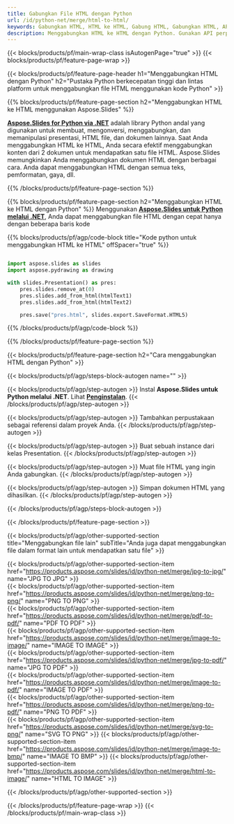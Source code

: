 ```yaml
---
title: Gabungkan File HTML dengan Python
url: /id/python-net/merge/html-to-html/
keywords: Gabungkan HTML, HTML ke HTML, Gabung HTML, Gabungkan HTML, API Python, Perpustakaan Python
description: Menggabungkan HTML ke HTML dengan Python. Gunakan API perpustakaan Python untuk menggabungkan file HTML
---
```


{{< blocks/products/pf/main-wrap-class isAutogenPage="true" >}}
{{< blocks/products/pf/feature-page-wrap >}}

{{< blocks/products/pf/feature-page-header h1="Menggabungkan HTML dengan Python" h2="Pustaka Python berkecepatan tinggi dan lintas platform untuk menggabungkan file HTML menggunakan kode Python" >}}

{{% blocks/products/pf/feature-page-section h2="Menggabungkan HTML ke HTML menggunakan Aspose.Slides" %}}

[**Aspose.Slides for Python via .NET**](https://products.aspose.com/slides/id/python-net/) adalah library Python andal yang digunakan untuk membuat, mengonversi, menggabungkan, dan memanipulasi presentasi, HTML file, dan dokumen lainnya. Saat Anda menggabungkan HTML ke HTML, Anda secara efektif menggabungkan konten dari 2 dokumen untuk mendapatkan satu file HTML. Aspose.Slides memungkinkan Anda menggabungkan dokumen HTML dengan berbagai cara. Anda dapat menggabungkan HTML dengan semua teks, pemformatan, gaya, dll.

{{% /blocks/products/pf/feature-page-section %}}




{{% blocks/products/pf/feature-page-section  h2="Menggabungkan HTML ke HTML dengan Python" %}}
Menggunakan [**Aspose.Slides untuk Python melalui .NET**](https://products.aspose.com/slides/id/python-net/), Anda dapat menggabungkan file HTML dengan cepat hanya dengan beberapa baris kode

{{% blocks/products/pf/agp/code-block title="Kode python untuk menggabungkan HTML ke HTML" offSpacer="true" %}}
```python

import aspose.slides as slides
import aspose.pydrawing as drawing

with slides.Presentation() as pres:
    pres.slides.remove_at(0)
    pres.slides.add_from_html(htmlText1)
    pres.slides.add_from_html(htmlText2)

    pres.save("pres.html", slides.export.SaveFormat.HTML5)
```
{{% /blocks/products/pf/agp/code-block %}}

{{% /blocks/products/pf/feature-page-section %}}




{{< blocks/products/pf/feature-page-section  h2="Cara menggabungkan HTML dengan Python" >}}


{{< blocks/products/pf/agp/steps-block-autogen name="" >}}


{{< blocks/products/pf/agp/step-autogen >}}
Instal **Aspose.Slides untuk Python melalui .NET**. Lihat [**Penginstalan**](https://docs.aspose.com/slides/python-net/installation/).
{{< /blocks/products/pf/agp/step-autogen >}}

{{< blocks/products/pf/agp/step-autogen >}}
Tambahkan perpustakaan sebagai referensi dalam proyek Anda.
{{< /blocks/products/pf/agp/step-autogen >}}

{{< blocks/products/pf/agp/step-autogen >}}
Buat sebuah instance dari kelas Presentation.
{{< /blocks/products/pf/agp/step-autogen >}}

{{< blocks/products/pf/agp/step-autogen >}}
Muat file HTML yang ingin Anda gabungkan.
{{< /blocks/products/pf/agp/step-autogen >}}

{{< blocks/products/pf/agp/step-autogen >}}
Simpan dokumen HTML yang dihasilkan.
{{< /blocks/products/pf/agp/step-autogen >}}


{{< /blocks/products/pf/agp/steps-block-autogen >}}


{{< /blocks/products/pf/feature-page-section >}}




{{< blocks/products/pf/agp/other-supported-section title="Menggabungkan file lain" subTitle="Anda juga dapat menggabungkan file dalam format lain untuk mendapatkan satu file" >}}

{{< blocks/products/pf/agp/other-supported-section-item href="https://products.aspose.com/slides/id/python-net/merge/jpg-to-jpg/" name="JPG TO JPG" >}}  
{{< blocks/products/pf/agp/other-supported-section-item href="https://products.aspose.com/slides/id/python-net/merge/png-to-png/" name="PNG TO PNG" >}}  
{{< blocks/products/pf/agp/other-supported-section-item href="https://products.aspose.com/slides/id/python-net/merge/pdf-to-pdf/" name="PDF TO PDF" >}}  
{{< blocks/products/pf/agp/other-supported-section-item href="https://products.aspose.com/slides/id/python-net/merge/image-to-image/" name="IMAGE TO IMAGE" >}}  
{{< blocks/products/pf/agp/other-supported-section-item href="https://products.aspose.com/slides/id/python-net/merge/jpg-to-pdf/" name="JPG TO PDF" >}}  
{{< blocks/products/pf/agp/other-supported-section-item href="https://products.aspose.com/slides/id/python-net/merge/image-to-pdf/" name="IMAGE TO PDF" >}}  
{{< blocks/products/pf/agp/other-supported-section-item href="https://products.aspose.com/slides/id/python-net/merge/png-to-pdf/" name="PNG TO PDF" >}}  
{{< blocks/products/pf/agp/other-supported-section-item href="https://products.aspose.com/slides/id/python-net/merge/svg-to-png/" name="SVG TO PNG" >}} 
{{< blocks/products/pf/agp/other-supported-section-item href="https://products.aspose.com/slides/id/python-net/merge/image-to-bmp/" name="IMAGE TO BMP" >}} 
{{< blocks/products/pf/agp/other-supported-section-item href="https://products.aspose.com/slides/id/python-net/merge/html-to-image/" name="HTML TO IMAGE" >}}  
  


{{< /blocks/products/pf/agp/other-supported-section >}}

{{< /blocks/products/pf/feature-page-wrap >}}
{{< /blocks/products/pf/main-wrap-class >}}